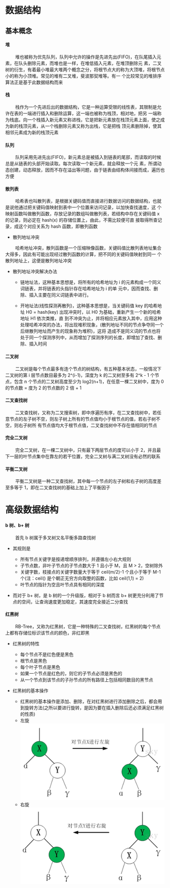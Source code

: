 # 数据结构

## 基本概念

#### 堆

&nbsp;&nbsp;&nbsp;&nbsp;&nbsp;&nbsp;&nbsp;
堆也被称为优先队列，队列中允许的操作是先进先出(FIFO)，在队尾插入元素，在队头删除元素，而堆也是一样，在堆低插入元素，在堆顶删除元
素，二叉树的衍生，有着最小堆最大堆两个概念之分，将根节点大的称为大顶堆，将根节点小的称为小顶堆。常见的堆有二叉堆，斐波那契堆等。有一
个比较常见的堆排序算法正是基于此数据结构而来

#### 栈

&nbsp;&nbsp;&nbsp;&nbsp;&nbsp;&nbsp;&nbsp;
栈作为一个先进后出的数据结构，它是一种运算受限的线性表，其限制是允许在表的一端进行插入和删除运算，这一端也被称为栈顶，相对地，把另
一端称为栈底。向一个栈插入新元素又称进栈，它是把新元素放在栈顶元素上面，使之成为新的栈顶元素，从一个栈删除元素又称为出栈，它是把栈
顶元素删除掉，使其相邻元素成为新的栈顶元素

#### 队列

&nbsp;&nbsp;&nbsp;&nbsp;&nbsp;&nbsp;&nbsp;
队列采用先进先出(FIFO)，新元素总是被插入到链表的尾部，而读取的时候总是从链表的头部开始读取。每次读取一个新元素，就会释放一个元
素，所谓动态创建，动态释放，因而不存在溢出等问题，由于链表由结构体间接而成，遍历也方便

#### 散列表

&nbsp;&nbsp;&nbsp;&nbsp;&nbsp;&nbsp;&nbsp;
哈希表也叫散列表，是根据关键码值而直接进行数据访问的数据结构，也就是说他通过把关键码值映射到表中一个位置来访问记录，以加快查找速度，这
个映射函数叫做散列函数，存放记录的数组叫做散列表，若结构中存在关键码值 x 的记录，则必定在 hash(x) 的存储位置上，由此，不需比较便可直
接取得所查记录，成这个对应关系为 hash 函数，即散列函数

-  散列地址冲突

&nbsp;&nbsp;&nbsp;&nbsp;&nbsp;&nbsp;&nbsp;
哈希地址冲突，散列函数是一个压缩映像函数，关键码值比散列表地址集合大得多，因此有可能出现经过散列函数的计算，把不同的关键码值映射到同一
个散列地址上，这便是散列地址冲突

- 散列地址冲突解决办法

  - 链地址法，这种基本思想是，将所有的哈希地址为 i 的元素构成一个同义词链表，并将链表的头指针存在哈希地址为 i 的单
元中，因而查找、删除、插入主要在同义词链表中进行。

  - 开地址法(线性探测再散列)，这种基本思想是，当关键码值 key 的哈希地址 H0 = hash(key) 出现冲突时，以 H0 为基础，重新产生一个新的哈希地址 H1 依次类推，直
到不冲突为止，并将相应元素放入其中，应用这种处理哈希冲突的办法，将出现堆积现象，(散列地址不同的节点争夺同一个后继散列地址而产生的现象称为堆积)，这将
造成不是同义词的节点也将处于同一个探测序列中，从而增加了探测序列的长度，即增加了查找、删除、插入时间

#### 二叉树

&nbsp;&nbsp;&nbsp;&nbsp;&nbsp;&nbsp;&nbsp;
二叉树是每个节点最多有连个节点的树结构，有五种基本状态，一般情况下二叉树的第 i 层节点数目最多为 2^(i-1)，深度为 k 的二叉树至多有 2^k - 1 个节点，包含
 n 个节点的二叉树高度至少为 log2(n+1)，在任意一棵二叉树中，度为 0 的节点数 = 度为 2 的节点数的 2 倍 + 1

#### 二叉查找树

 &nbsp;&nbsp;&nbsp;&nbsp;&nbsp;&nbsp;&nbsp;
二叉查找树，又称为二叉搜索树，即中序遍历有序，在二叉查找树中，若任意节点的左子树不空，则左子树上所有的节点值均小于根节点的值，若右子树不空，则右子树所
有节点值均大于根节点值，二叉查找树中不存在值相同的节点

#### 完全二叉树

&nbsp;&nbsp;&nbsp;&nbsp;&nbsp;&nbsp;&nbsp;
完全二叉树，在一棵二叉树中，只有最下两层节点的度可以小于 2，并且最下一层的叶节点集中在靠左的若干位置，完全二叉树与满二叉树没有必然的联系

#### 平衡二叉树

&nbsp;&nbsp;&nbsp;&nbsp;&nbsp;&nbsp;&nbsp;
平衡二叉树是一种二叉查找树，其中每一个节点的左子树和右子树的高度差至多等于 1，即在二叉查找树的基础上加上了平衡因子

# 高级数据结构

#### b 树、b+ 树

&nbsp;&nbsp;&nbsp;&nbsp;&nbsp;&nbsp;&nbsp;
首先 b 树属于多叉树又名平衡多路查找树

- 其规则是

  - 所有节点关键字是按递增顺序排列，并遵循左小右大规则
  - 子节点数，非叶子节点的子节点数大于 1 且小于 M，且 M > 2，空树除外
  - 关键字数，枝接点的关键字数量大于等于 ceil(m/2)-1 个且小于等于 M-1 个(注：ceil() 是个朝正无穷方向取整的函数，比如 ceil(1,1) = 2)
  - 叶节点的指针为空且叶节点具有相同的深度

- 而对于 b+ 树，是 b 树的一个升级版，相对于 b 树而言 b+ 树更充分利用了节点的空间，让查询速度更加稳定，其速度完全接近二分查找

#### 红黑树

&nbsp;&nbsp;&nbsp;&nbsp;&nbsp;&nbsp;&nbsp;
RB-Tree，又称为红黑树，它是一种特殊的二叉查找树，红黑树的每个节点上都有存储位标识该节点的颜色，非红即黑

- 红黑树的特性

  - 每个节点不是红色便是黑色
  - 根节点是黑色
  - 每个叶子节点是黑色
  - 如果一个节点是红色的，则它的子节点必须是黑色的
  - 从一个节点到该节点的子孙节点的所有路径上包括相同数目的黑节点

- 红黑树的基本操作

  - 红黑树的基本操作是添加、删除，在对红黑树进行添加删除之后，都会用到旋转方法(之所以要进行旋转，是因为要在插入删除后还必须满足红黑树的性质)
  - 左旋
![左旋](https://github.com/Apriluestc/2020/blob/master/pics/%E5%B7%A6%E6%97%8B.png)
  - 右旋
![右旋](https://github.com/Apriluestc/2020/blob/master/pics/%E5%8F%B3%E6%97%8B.png)
